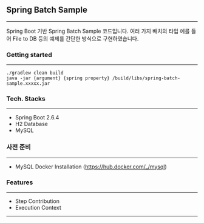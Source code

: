 ## Spring Batch Sample

---

Spring Boot 기반 Spring Batch Sample 코드입니다. 여러 가지 배치의 타입 예를 들어 File to DB 등의 예제를 간단한 방식으로 구현하였습니다.

### Getting started

---
```shell
./gradlew clean build
java -jar {argument} {spring property} /build/libs/spring-batch-sample.xxxxx.jar
```

### Tech. Stacks

---
* Spring Boot 2.6.4
* H2 Database
* MySQL


### 사전 준비

---

* MySQL Docker Installation (https://hub.docker.com/_/mysql)


### Features

---
* Step Contribution
* Execution Context

---